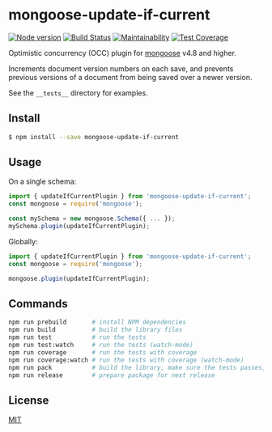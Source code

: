 # mongoose-update-if-current

[![Node version](https://img.shields.io/node/v/mongoose-update-if-current.svg?style=flat)](https://www.npmjs.com/package/mongoose-update-if-current)
[![Build Status](https://travis-ci.org/eoin-obrien/mongoose-update-if-current.svg?branch=master)](https://travis-ci.org/eoin-obrien/mongoose-update-if-current)
[![Maintainability](https://api.codeclimate.com/v1/badges/beece5b98159623e813a/maintainability)](https://codeclimate.com/github/eoin-obrien/mongoose-update-if-current/maintainability)
[![Test Coverage](https://api.codeclimate.com/v1/badges/beece5b98159623e813a/test_coverage)](https://codeclimate.com/github/eoin-obrien/mongoose-update-if-current/test_coverage)

Optimistic concurrency (OCC) plugin for [mongoose](http://mongoosejs.com) v4.8 and higher.

Increments document version numbers on each save, and prevents previous versions of a document
from being saved over a newer version.

See the `__tests__` directory for examples.

## Install

```bash
$ npm install --save mongoose-update-if-current
```

## Usage

On a single schema:

```javascript
import { updateIfCurrentPlugin } from 'mongoose-update-if-current';
const mongoose = require('mongoose');

const mySchema = new mongoose.Schema({ ... });
mySchema.plugin(updateIfCurrentPlugin);
```

Globally:

```javascript
import { updateIfCurrentPlugin } from 'mongoose-update-if-current';
const mongoose = require('mongoose');

mongoose.plugin(updateIfCurrentPlugin);
```


## Commands

```bash
npm run prebuild       # install NPM dependencies
npm run build          # build the library files
npm run test           # run the tests
npm run test:watch     # run the tests (watch-mode)
npm run coverage       # run the tests with coverage
npm run coverage:watch # run the tests with coverage (watch-mode)
npm run pack           # build the library, make sure the tests passes, and then pack the library (creates .tgz)
npm run release        # prepare package for next release
```

## License

[MIT](http://vjpr.mit-license.org)
